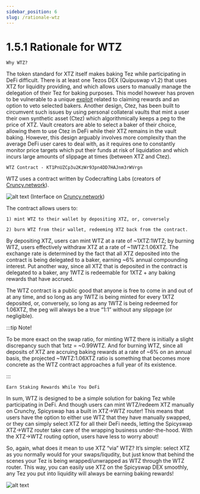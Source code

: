 ```yaml
---
sidebar_position: 6
slug: /rationale-wtz
---
```


# 1.5.1 Rationale for WTZ

    Why WTZ?

The token standard for XTZ itself makes baking Tez while participating in DeFi difficult. There is at least one Tezos DEX (Quipuswap v1.2) that uses XTZ for liquidity providing, and which allows users to manually manage the delegation of their Tez for baking purposes. This model however has proven to be vulnerable to a unique [exploit](https://docs.google.com/presentation/d/1gYiVSpShYd0xSAVYWOvzGC8bMKBCG1tSUFHBzvdG4v4/mobilepresent?slide=id.p) related to claiming rewards and an option to veto selected bakers. Another design, Ctez, has been built to circumvent such issues by using personal collateral vaults that mint a user their own synthetic asset (Ctez) which algorithmically keeps a peg to the price of XTZ. Vault creators are able to select a baker of their choice, allowing them to use Ctez in DeFi while their XTZ remains in the vault baking. However, this design arguably involves more complexity than the average DeFi user cares to deal with, as it requires one to constantly monitor price targets which put their funds at risk of liquidation and which incurs large amounts of slippage at times (between XTZ and Ctez).

    WTZ Contract - KT1PnUZCp3u2KzWr93pn4DD7HAJnm3rWVrgn

WTZ uses a contract written by Codecrafting Labs (creators of [Cruncy.network](https://app.crunchy.network/#/wtz)).

![alt text](/img/wtzcrunchy.png) 
(Interface on [Cruncy.network](https://app.crunchy.network/#/wtz))

The contract allows users to:

    1) mint WTZ to their wallet by depositing XTZ, or, conversely

    2) burn WTZ from their wallet, redeeming XTZ back from the contract. 

By depositing XTZ, users can mint WTZ at a rate of ~1XTZ:1WTZ; by burning WTZ, users effectively withdraw XTZ at a rate of ~1WTZ:1.06XTZ. The exchange rate is determined by the fact that all XTZ deposited into the contract is being delegated to a baker, earning ~6% annual compounding interest. Put another way, since all XTZ that is deposited in the contract is delegated to a baker, any 1WTZ is redeemable for 1XTZ + any baking rewards that have accrued.

The WTZ contract is a public good that anyone is free to come in and out of at any time, and so long as any 1WTZ is being minted for every 1XTZ deposited, or, conversely, so long as any 1WTZ is being redeemed for 1.06XTZ, the peg will always be a true “1:1” without any slippage (or negligible). 

:::tip Note!

To be more exact on the swap ratio, for minting WTZ there is initially a slight discrepancy such that 1xtz = ~0.99WTZ. And for burning WTZ, since all deposits of XTZ are accruing baking rewards at a rate of ~6% on an annual basis, the projected ~1WTZ:1.06XTZ ratio is something that becomes more concrete as the WTZ contract approaches a full year of its existence.

:::

    Earn Staking Rewards While You DeFi

In sum, WTZ is designed to be a simple solution for baking Tez while participating in DeFi. And though users can mint WTZ/redeem XTZ manually on Crunchy, Spicyswap has a built in XTZ→WTZ router! This means that users have the option to either use WTZ that they have manually swapped, or they can simply select XTZ for all their DeFi needs, letting the Spicyswap XTZ→WTZ router take care of the wrapping business under-the-hood. With the XTZ→WTZ routing option, users have less to worry about! 

So, again, what does it mean to use XTZ “via” WTZ? It’s simple: select XTZ as you normally would for your swaps/liqudity, but just know that behind the scenes your Tez is being wrapped/unwrapped as WTZ through the WTZ router. This way, you can easily use XTZ on the Spicyswap DEX smoothly, any Tez you put into liquidity will always be earning baking rewards!

![alt text](/img/xtzviawtz.png)
